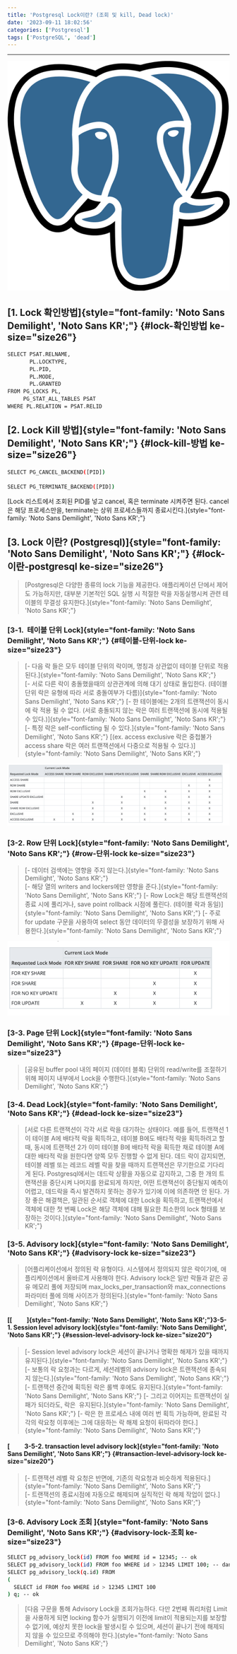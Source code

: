 ```yaml
---
title: 'Postgresql Lock이란? (조회 및 kill, Dead lock)'
date: '2023-09-11 18:02:56'
categories: ['Postgresql']
tags: ['PostgreSQL', 'dead']
---
```


------------------------------------------------------------------------

![](/images/posts/4/img.png)

## [1. Lock 확인방법]{style="font-family: 'Noto Sans Demilight', 'Noto Sans KR';"} {#lock-확인방법 ke-size="size26"}

``` {.bash ke-language="bash" ke-type="codeblock"}
SELECT PSAT.RELNAME,
       PL.LOCKTYPE,
       PL.PID,
       PL.MODE,
       PL.GRANTED
FROM PG_LOCKS PL,
     PG_STAT_ALL_TABLES PSAT
WHERE PL.RELATION = PSAT.RELID
```

## [2. Lock Kill 방법]{style="font-family: 'Noto Sans Demilight', 'Noto Sans KR';"} {#lock-kill-방법 ke-size="size26"}

``` {.bash ke-language="bash" ke-type="codeblock"}
SELECT PG_CANCEL_BACKEND([PID])

SELECT PG_TERMINATE_BACKEND([PID])
```

[Lock 리스트에서 조회된 PID를 넣고 cancel, 혹은 terminate 시켜주면 된다. cancel은 해당 프로세스만을, terminate는 상위 프로세스들까지 종료시킨다.]{style="font-family: 'Noto Sans Demilight', 'Noto Sans KR';"}

## [3. Lock 이란? (Postgresql)]{style="font-family: 'Noto Sans Demilight', 'Noto Sans KR';"} {#lock-이란-postgresql ke-size="size26"}

> [Postgresql은 다양한 종류의 lock 기능을 제공한다. 애플리케이션 단에서 제어도 가능하지만, 대부분 기본적인 SQL 실행 시 적절한 락을 자동실행시켜 관련 테이블의 무결성 유지한다.]{style="font-family: 'Noto Sans Demilight', 'Noto Sans KR';"}

### **[3-1.  테이블 단위 Lock]{style="font-family: 'Noto Sans Demilight', 'Noto Sans KR';"}** {#테이블-단위-lock ke-size="size23"}

> [- 다음 락 들은 모두 테이블 단위의 락이며, 명칭과 상관없이 테이블 단위로 적용된다.]{style="font-family: 'Noto Sans Demilight', 'Noto Sans KR';"}\
> [- 서로 다른 락이 충돌했을때의 상관관계에 의해 대기 상태로 돌입한다. (테이블 단위 락은 유형에 따라 서로 충돌여부가 다름)]{style="font-family: 'Noto Sans Demilight', 'Noto Sans KR';"}
> [- 한 테이블에는 2개의 트랜잭션이 동시에 락 적용 될 수 없다. (서로 충돌되지 않는 락은 여러 트랜잭션에 동시에 적용될 수 있다.)]{style="font-family: 'Noto Sans Demilight', 'Noto Sans KR';"}
> [- 특정 락은 self-conflicting 될 수 있다.]{style="font-family: 'Noto Sans Demilight', 'Noto Sans KR';"}
> [(ex. access exclusive 락은 중첩불가 access share 락은 여러 트랜잭션에서 다중으로 적용될 수 있다.)]{style="font-family: 'Noto Sans Demilight', 'Noto Sans KR';"}

![](/images/posts/4/img_1.png)

### **[3-2. Row 단위 Lock]{style="font-family: 'Noto Sans Demilight', 'Noto Sans KR';"}** {#row-단위-lock ke-size="size23"}

> [- 데이터 검색에는 영향을 주지 않는다.]{style="font-family: 'Noto Sans Demilight', 'Noto Sans KR';"}\
> [- 해당 열의 writers and lockers에만 영향을 준다.]{style="font-family: 'Noto Sans Demilight', 'Noto Sans KR';"}
> [- Row Lock은 해당 트랜잭션의 종료 시에 풀리거나, save point rollback 시점에 풀린다. (테이블 락과 동일)]{style="font-family: 'Noto Sans Demilight', 'Noto Sans KR';"}
> [- 주로 for update 구문을 사용하여 select 동안 데이터의 무결성을 보장하기 위해 사용한다.]{style="font-family: 'Noto Sans Demilight', 'Noto Sans KR';"}

![](/images/posts/4/img_2.png)

### **[3-3. Page 단위 Lock]{style="font-family: 'Noto Sans Demilight', 'Noto Sans KR';"}** {#page-단위-lock ke-size="size23"}

> [공유된 buffer pool 내의 페이지 (데이터 블록) 단위의 read/write를 조절하기 위해 페이지 내부에서 Lock을 수행한다.]{style="font-family: 'Noto Sans Demilight', 'Noto Sans KR';"}

### **[3-4. Dead Lock]{style="font-family: 'Noto Sans Demilight', 'Noto Sans KR';"}** {#dead-lock ke-size="size23"}

> [서로 다른 트랜잭션이 각각 서로 락을 대기하는 상태이다. 예를 들어, 트랜잭션 1이 테이블 A에 배타적 락을 획득하고, 테이블 B에도 배타적 락을 획득하려고 할 때, 동시에 트랜잭션 2가 이미 테이블 B에 배타적 락을 획득한 채로 테이블 A에 대한 배타적 락을 원한다면 양쪽 모두 진행할 수 없게 된다. 데드 락이 감지되면, 테이블 레벨 또는 레코드 레벨 락을 찾을 때까지 트랜잭션은 무기한으로 기다리게 된다. Postgresql에서는 데드락 상황을 자동으로 감지하고, 그중 한 개의 트랜잭션을 중단시켜 나머지를 완료되게 하지만, 어떤 트랜잭션이 중단될지 예측이 어렵고, 데드락을 즉시 발견하지 못하는 경우가 있기에 이에 의존하면 안 된다. 가장 좋은 해결책은, 일관된 순서로 객체에 대한 Lock을 획득하고, 트랜잭션에서 객체에 대한 첫 번째 Lock은 해당 객체에 대해 필요한 최소한의 lock 형태를 보장하는 것이다.]{style="font-family: 'Noto Sans Demilight', 'Noto Sans KR';"}

### **[3-5. Advisory lock]{style="font-family: 'Noto Sans Demilight', 'Noto Sans KR';"}** {#advisory-lock ke-size="size23"}

> [어플리케이션에서 정의된 락 유형이다. 시스템에서 정의되지 않은 락이기에, 애플리케이션에서 올바르게 사용해야 한다. Advisory lock은 일반 락들과 같은 공유 메모리 풀에 저장되며 max_locks_per_transaction와 max_connections파라미터 풀에 의해 사이즈가 정의된다.]{style="font-family: 'Noto Sans Demilight', 'Noto Sans KR';"}

#### **[**[          ]{style="font-family: 'Noto Sans Demilight', 'Noto Sans KR';"}**3-5-1. Session level advisory lock]{style="font-family: 'Noto Sans Demilight', 'Noto Sans KR';"}** {#session-level-advisory-lock ke-size="size20"}

> [- Session level advisory lock은 세션이 끝나거나 명확한 해제가 있을 때까지 유지된다.]{style="font-family: 'Noto Sans Demilight', 'Noto Sans KR';"}\
> [- 보통의 락 요청과는 다르게, 세션레벨의 advisory lock은 트랜잭션에 종속되지 않는다.]{style="font-family: 'Noto Sans Demilight', 'Noto Sans KR';"}
> [- 트랜잭션 중간에 획득된 락은 롤백 후에도 유지된다.]{style="font-family: 'Noto Sans Demilight', 'Noto Sans KR';"}
> [- 그리고 이어지는 트랜잭션이 실패가 되더라도, 락은  유지된다.]{style="font-family: 'Noto Sans Demilight', 'Noto Sans KR';"}
> [- 락은 한 프로세스 내에 여러 번 획득 가능하며, 완료된 각각의 락요청 이후에는 그에 대응하는 락 해제 요청이 뒤따라야 한다.]{style="font-family: 'Noto Sans Demilight', 'Noto Sans KR';"}

#### **[          3-5-2. transaction level advisory lock]{style="font-family: 'Noto Sans Demilight', 'Noto Sans KR';"}** {#transaction-level-advisory-lock ke-size="size20"}

> [- 트랜잭션 레벨 락 요청은 반면에, 기존의 락요청과 비슷하게 적용된다.]{style="font-family: 'Noto Sans Demilight', 'Noto Sans KR';"}\
> [- 트랜잭션의 종료시점에 자동으로 해제되며 실직적인 락 해제 작업이 없다.]{style="font-family: 'Noto Sans Demilight', 'Noto Sans KR';"}

### **[3-6. Advisory Lock 조회 ]{style="font-family: 'Noto Sans Demilight', 'Noto Sans KR';"}** {#advisory-lock-조회 ke-size="size23"}

``` {.bash ke-language="bash" ke-type="codeblock"}
SELECT pg_advisory_lock(id) FROM foo WHERE id = 12345; -- ok
SELECT pg_advisory_lock(id) FROM foo WHERE id > 12345 LIMIT 100; -- danger!
SELECT pg_advisory_lock(q.id) FROM
(
  SELECT id FROM foo WHERE id > 12345 LIMIT 100
) q; -- ok
```

> [다음 구문을 통해 Advisory Lock을 조회가능하다. 다만 2번째 쿼리처럼 Limit을 사용하게 되면 locking 함수가 실행되기 이전에 limit이 적용되는지를 보장할 수 없기에, 예상치 못한 lock을 발생시킬 수 있으며, 세션이 끝나기 전에 해제되지 않을 수 있으므로 주의해야 한다.]{style="font-family: 'Noto Sans Demilight', 'Noto Sans KR';"}
 

 

 

 

